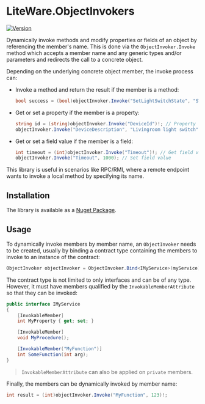 # LiteWare.ObjectInvokers

[![Version](https://img.shields.io/nuget/v/LiteWare.ObjectInvokers)](https://www.nuget.org/packages/LiteWare.ObjectInvokers)

Dynamically invoke methods and modify properties or fields of an object by referencing the member's name.
This is done via the `ObjectInvoker.Invoke` method which accepts a member name and any generic types and/or parameters and redirects the call to a concrete object.

Depending on the underlying concrete object member, the invoke process can:

- Invoke a method and return the result if the member is a method:

    ``` cs
    bool success = (bool)objectInvoker.Invoke("SetLightSwitchState", "SW012", LightSwitchState.On)!;
    ```

- Get or set a property if the member is a property:

    ``` cs
    string id = (string)objectInvoker.Invoke("DeviceId")!; // Property getter
    objectInvoker.Invoke("DeviceDescription", "Livingroom light switch"); // Property setter
    ```

- Get or set a field value if the member is a field:

    ``` cs
    int timeout = (int)objectInvoker.Invoke("Timeout")!; // Get field value
    objectInvoker.Invoke("Timeout", 1000); // Set field value
    ```

This library is useful in scenarios like RPC/RMI, where a remote endpoint wants to invoke a local method by specifying its name.

## Installation

The library is available as a [Nuget Package](https://www.nuget.org/packages/LiteWare.ObjectInvokers/).

## Usage

To dynamically invoke members by member name, an `ObjectInvoker` needs to be created, usually by binding a contract type containing the members to invoke to an instance of the contract:

``` cs
ObjectInvoker objectInvoker = ObjectInvoker.Bind<IMyService>(myService);
```

The contract type is not limited to only interfaces and can be of any type. However, it must have members qualified by the `InvokableMemberAttribute` so that they can be invoked:

``` cs
public interface IMyService
{
    [InvokableMember]
    int MyProperty { get; set; }

    [InvokableMember]
    void MyProcedure();

    [InvokableMember("MyFunction")]
    int SomeFunction(int arg);
}
```

> `InvokableMemberAttribute` can also be applied on `private` members.

Finally, the members can be dynamically invoked by member name:

``` cs
int result = (int)objectInvoker.Invoke("MyFunction", 123)!;
```
